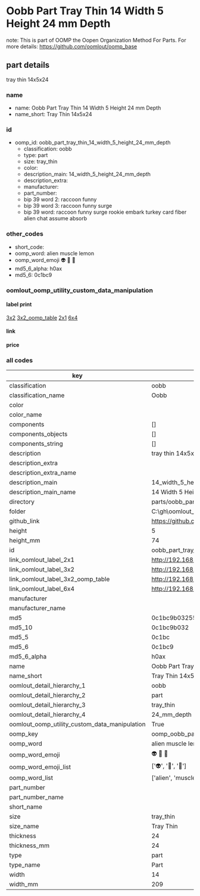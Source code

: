 # Oobb Part Tray Thin 14 Width 5 Height 24 mm Depth  

note: This is part of OOMP the Oopen Organization Method For Parts. For more details: https://github.com/oomlout/oomp_base

##  part details
  



tray thin 14x5x24



### name
* name: Oobb Part Tray Thin 14 Width 5 Height 24 mm Depth
* name_short: Tray Thin 14x5x24 
### id
* oomp_id: oobb_part_tray_thin_14_width_5_height_24_mm_depth
  * classification: oobb
  * type: part
  * size: tray_thin
  * color: 
  * description_main: 14_width_5_height_24_mm_depth
  * description_extra: 
  * manufacturer: 
  * part_number: 
  * bip 39 word 2: raccoon funny
  * bip 39 word 3: raccoon funny surge
  * bip 39 word: raccoon funny surge rookie embark turkey card fiber alien chat assume absorb

### other_codes
* short_code: 
* oomp_word: alien muscle lemon
* oomp_word_emoji :alien: :muscle: :lemon:
* md5_6_alpha: h0ax
* md5_6: 0c1bc9






### oomlout_oomp_utility_custom_data_manipulation
#### label print
[3x2](http://192.168.1.245:1112/?label=oomp%20h0ax)
[3x2_oomp_table](http://192.168.1.108:1112/?label=oomp%20h0ax)
[2x1](http://192.168.1.242:1112/?label=oomp%20h0ax)
[6x4](http://192.168.1.55:1112/?label=oomp%20h0ax)    

#### link

                              

#### price







### all codes 
| key | value |  
| --- | --- |  
| classification | oobb |  
| classification_name | Oobb |  
| color |  |  
| color_name |  |  
| components | [] |  
| components_objects | [] |  
| components_string | [] |  
| description | tray thin 14x5x24 |  
| description_extra |  |  
| description_extra_name |  |  
| description_main | 14_width_5_height_24_mm_depth |  
| description_main_name | 14 Width 5 Height 24 mm Depth |  
| directory | parts/oobb_part_tray_thin_14_width_5_height_24_mm_depth |  
| folder | C:\gh\oomlout_oobb_version_4_generated_parts\parts\oobb_part_tray_thin_14_width_5_height_24_mm_depth |  
| github_link | https://github.com/oomlout/oomlout_oomp_part_src/tree/main/parts/oobb_part_tray_thin_14_width_5_height_24_mm_depth |  
| height | 5 |  
| height_mm | 74 |  
| id | oobb_part_tray_thin_14_width_5_height_24_mm_depth |  
| link_oomlout_label_2x1 | http://192.168.1.242:1112/?label=oomp%20h0ax |  
| link_oomlout_label_3x2 | http://192.168.1.245:1112/?label=oomp%20h0ax |  
| link_oomlout_label_3x2_oomp_table | http://192.168.1.108:1112/?label=oomp%20h0ax |  
| link_oomlout_label_6x4 | http://192.168.1.55:1112/?label=oomp%20h0ax |  
| manufacturer |  |  
| manufacturer_name |  |  
| md5 | 0c1bc9b03255a453aaa42bbdb4978d82 |  
| md5_10 | 0c1bc9b032 |  
| md5_5 | 0c1bc |  
| md5_6 | 0c1bc9 |  
| md5_6_alpha | h0ax |  
| name | Oobb Part Tray Thin 14 Width 5 Height 24 mm Depth |  
| name_short | Tray Thin 14x5x24  |  
| oomlout_detail_hierarchy_1 | oobb |  
| oomlout_detail_hierarchy_2 | part |  
| oomlout_detail_hierarchy_3 | tray_thin |  
| oomlout_detail_hierarchy_4 | 24_mm_depth |  
| oomlout_oomp_utility_custom_data_manipulation | True |  
| oomp_key | oomp_oobb_part_tray_thin_14_width_5_height_24_mm_depth |  
| oomp_word | alien muscle lemon |  
| oomp_word_emoji | :alien: :muscle: :lemon: |  
| oomp_word_emoji_list | [':alien:', ':muscle:', ':lemon:'] |  
| oomp_word_list | ['alien', 'muscle', 'lemon'] |  
| part_number |  |  
| part_number_name |  |  
| short_name |  |  
| size | tray_thin |  
| size_name | Tray Thin |  
| thickness | 24 |  
| thickness_mm | 24 |  
| type | part |  
| type_name | Part |  
| width | 14 |  
| width_mm | 209 |  
